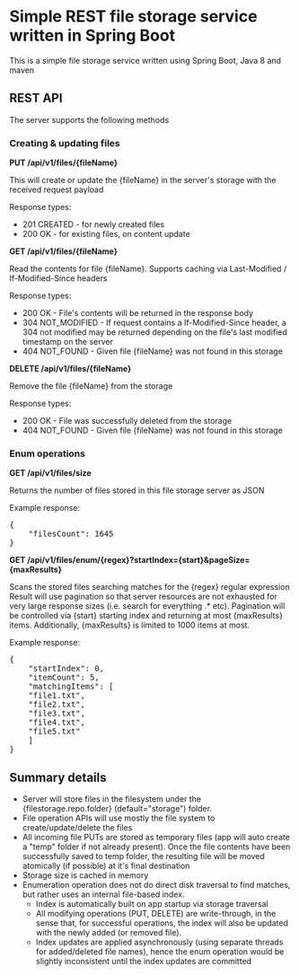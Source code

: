 # Simple REST file storage service written in Spring Boot

This is a simple file storage service written using Spring Boot, Java 8 and maven

## REST API

The server supports the following methods

### Creating & updating files

**PUT /api/v1/files/{fileName}**

This will create or update the {fileName} in the server's storage with the received request payload

Response types:

- 201 CREATED - for newly created files
- 200 OK - for existing files, on content update

**GET /api/v1/files/{fileName}**

Read the contents for file {fileName}. Supports caching via Last-Modified / If-Modified-Since headers

Response types:

- 200 OK - File's contents will be returned in the response body
- 304 NOT_MODIFIED - If request contains a If-Modified-Since header, a 304 not modified may be returned depending on the file's last modified timestamp on the server
- 404 NOT_FOUND - Given file {fileName} was not found in this storage

**DELETE /api/v1/files/{fileName}**

Remove the file {fileName} from the storage

Response types:

- 200 OK - File was successfully deleted from the storage
- 404 NOT_FOUND - Given file {fileName} was not found in this storage

### Enum operations

**GET /api/v1/files/size**

Returns the number of files stored in this file storage server as JSON

Example response:
<pre>
{
    "filesCount": 1645
}
</pre>

**GET /api/v1/files/enum/{regex}?startIndex={start}&pageSize={maxResults}**

Scans the stored files searching matches for the {regex} regular expression
Result will use pagination so that server resources are not exhausted for very large response sizes (i.e. search for everything .* etc). Pagination will be controlled via {start} starting index and returning at most {maxResults} items.
Additionally, {maxResults} is limited to 1000 items at most.

Example response:
<pre>
{
    "startIndex": 0,
    "itemCount": 5,
    "matchingItems": [
    "file1.txt",
    "file2.txt",
    "file3.txt",
    "file4.txt",
    "file5.txt"
    ]
}
</pre>

## Summary details

- Server will store files in the filesystem under the {filestorage.repo.folder} (default="storage") folder.
- File operation APIs will use mostly the file system to create/update/delete the files
- All incoming file PUTs are stored as temporary files (app will auto create a "temp" folder if not already present). Once the file contents have been successfully saved to temp folder, the resulting file will be moved atomically (if possible) at it's final destination
- Storage size is cached in memory
- Enumeration operation does not do direct disk traversal to find matches, but rather uses an internal file-based index.
    - Index is automatically built on app startup via storage traversal
    - All modifying operations (PUT, DELETE) are write-through, in the sense that, for successful operations, the index will also be updated with the newly added (or removed file).
    - Index updates are applied asynchronously (using separate threads for added/deleted file names), hence the enum operation would be slightly inconsistent until the index updates are committed
